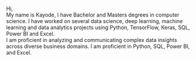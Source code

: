 Hi,<br>
My name is Kayode, I have Bachelor and Masters degrees in computer science. I have worked on several data science, deep learning, machine learning and data analytics projects using Python, TensorFlow, Keras, SQL, Power BI and Excel.<br>
I am proficient in analyzing and communicating complex data insights across diverse business domains.
I am proficient in Python, SQL, Power BI, and Excel.


<!---
yahayakayode/yahayakayode is a ✨ special ✨ repository because its `README.md` (this file) appears on your GitHub profile.
You can click the Preview link to take a look at your changes.
--->
